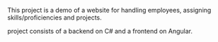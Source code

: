 This project is a demo of a website for handling employees, assigning skills/proficiencies and projects.

project consists of a backend on C# and a frontend on Angular.
